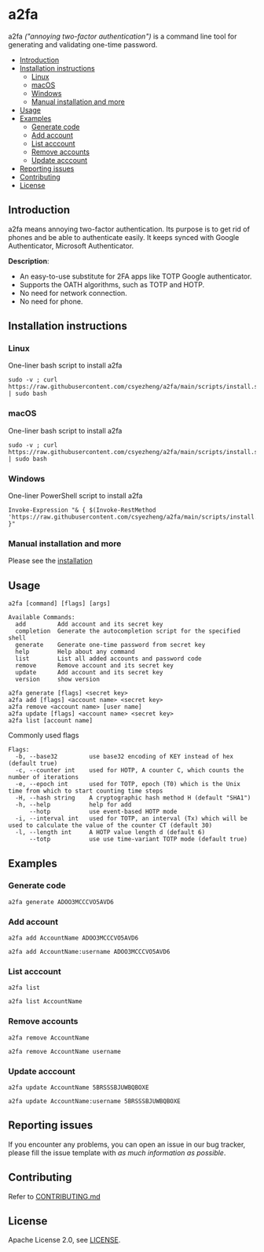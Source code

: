 # a2fa

a2fa *("annoying two-factor authentication")* is a command line tool for generating and validating one-time password.

<!-- TOC -->

  * [Introduction](#introduction)
  * [Installation instructions](#installation-instructions)
    + [Linux](#linux)
    + [macOS](#macOS)
    + [Windows](#windows)
    + [Manual installation and more](#Manual-installation-and-more)
  * [Usage](#usage)
  * [Examples](#examples)
    + [Generate code](#generate-code)
    + [Add account](#add-account)
    + [List acccount](#list-acccount)
    + [Remove accounts](#remove-accounts)
    + [Update acccount](#update-acccount)
  * [Reporting issues](#reporting-issues)
  * [Contributing](#contributing)
  * [License](#license)

<!-- /TOC -->

## Introduction

a2fa means annoying two-factor authentication. Its purpose is to get rid of phones and be able to authenticate easily. It keeps synced with Google Authenticator, Microsoft Authenticator.

**Description**:

* An easy-to-use substitute for 2FA apps like TOTP Google authenticator.
* Supports the OATH algorithms, such as TOTP and HOTP.
* No need for network connection.
* No need for phone.

## Installation instructions

### Linux

One-liner bash script to install a2fa

```
sudo -v ; curl https://raw.githubusercontent.com/csyezheng/a2fa/main/scripts/install.sh | sudo bash
```

### macOS

One-liner bash script to install a2fa

```
sudo -v ; curl https://raw.githubusercontent.com/csyezheng/a2fa/main/scripts/install.sh | sudo bash
```

### Windows

One-liner PowerShell script to install a2fa

```
Invoke-Expression "& { $(Invoke-RestMethod 'https://raw.githubusercontent.com/csyezheng/a2fa/main/scripts/install.ps1') }"
```

### Manual installation and more

Please see the [installation ](docs/installation.md)

## Usage

```
a2fa [command] [flags] [args]
```

```
Available Commands:
  add         Add account and its secret key
  completion  Generate the autocompletion script for the specified shell
  generate    Generate one-time password from secret key
  help        Help about any command
  list        List all added accounts and password code
  remove      Remove account and its secret key
  update      Add account and its secret key
  version     show version
```

```
a2fa generate [flags] <secret key>
a2fa add [flags] <account name> <secret key>
a2fa remove <account name> [user name]
a2fa update [flags] <account name> <secret key>
a2fa list [account name]
```

Commonly used flags

```
Flags:
  -b, --base32         use base32 encoding of KEY instead of hex (default true)
  -c, --counter int    used for HOTP, A counter C, which counts the number of iterations
  -e, --epoch int      used for TOTP, epoch (T0) which is the Unix time from which to start counting time steps
  -H, --hash string    A cryptographic hash method H (default "SHA1")
  -h, --help           help for add
      --hotp           use event-based HOTP mode
  -i, --interval int   used for TOTP, an interval (Tx) which will be used to calculate the value of the counter CT (default 30)
  -l, --length int     A HOTP value length d (default 6)
      --totp           use use time-variant TOTP mode (default true)
```

## Examples

### Generate code

```
a2fa generate ADOO3MCCCVO5AVD6
```

### Add account

```
a2fa add AccountName ADOO3MCCCVO5AVD6
```

```
a2fa add AccountName:username ADOO3MCCCVO5AVD6
```

### List acccount

```shell
a2fa list 
```

```
a2fa list AccountName
```

### Remove accounts

```
a2fa remove AccountName
```

```
a2fa remove AccountName username
```

### Update acccount

```
a2fa update AccountName 5BRSSSBJUWBQBOXE
```

```
a2fa update AccountName:username 5BRSSSBJUWBQBOXE
```

## Reporting issues

If you encounter any problems, you can open an issue in our bug tracker, please fill the issue template with *as much information as possible*.

## Contributing

Refer to [CONTRIBUTING.md](CONTRIBUTING.md)

## License

Apache License 2.0, see [LICENSE](LICENSE).
